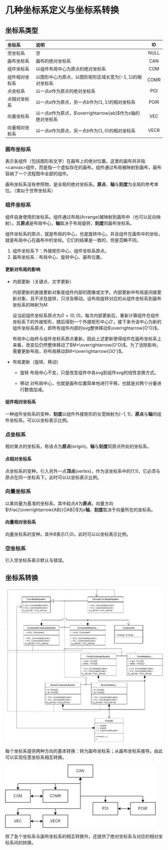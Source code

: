 # 几种坐标系定义与坐标系转换

## 坐标系类型

|坐标系|说明|ID|
|:-|:-|:-:|
|空坐标系|空|NULL|
|画布坐标系|画布的绝对坐标系|CAN|
|组件坐标系|以组件布局中心为原点的绝对坐标系|COM|
|组件相对坐标系|以图形中心为原点，以图形矩形区域长宽为$[-1,1]$的相对坐标系|COMR|
|点坐标系|以一点$a$作为原点的绝对坐标系|POI|
|点相对坐标系|以一点$a$作为原点，另一点$b$作为$(1,1)$的相对坐标系|POIR|
|向量坐标系|以一点$a$作为原点，$\overrightarrow{ab}$作为x轴的绝对坐标系|VEC|
|向量相对坐标系|以一点$a$作为原点，另一点$b$作为$(1,0)$的相对坐标系|VECR|

### 画布坐标系

表示各组件（包括图形和文字）在画布上的绝对位置。这里的画布并非指<canvas\>组件，而是指一个虚拟存在的画布。组件通过布局被映射到画布，画布容纳了一个流程图中全部的组件。

画布坐标系没有参照物，是全局的绝对坐标系。**原点**、**轴**与**刻度**为全局的参考单位。（类似于世界坐标系）

### 组件坐标系

组件自身使用的坐标系。组件通过布局(Arrange)被映射到画布中（也可以反向映射）。其**原点**是布局中心，**轴**取决于布局旋转，**刻度**同画布坐标系。

组件坐标系的原点，就是布局的中心，也是旋转中心。并且组件在画布中的坐标，就是布局中心在画布中的坐标。它们的结果是一致的，但是范畴不同。

1. 组件坐标系下：外接矩形中心、组件坐标系原点。
2. 画布坐标系：布局中心、旋转中心、画布位置。

#### 更新对布局的影响

- 内部更新（关键点、文字更新）
	
	内部更新的直接更新对象是组件内部的图像或文字。内部更新中布局是间接更新对象，且不涉及旋转，只涉及移动。设布局旋转对应的从组件坐标系到画布坐标系的映射为$M$.
	
	设当前组件坐标系原点为$O=(0,0)$。每次内部更新后，重新计算组件在组件坐标系下的外接矩形，随后得到一个外接矩形中心$O'$。接下来令该中心为新的组件坐标系原点，即所有组件内部的svg整体移动$\overrightarrow{O'O}$。

	布局中心始终与组件坐标系原点重新。因此上述更新使得组件在画布坐标系上来看，改变后仍然整体移动了$M×\overrightarrow{O'O}$。为了消除影响，需要更新布局，将布局移动$M×\overrightarrow{OO'}$。

- 布局更新（旋转、移动）

	- 旋转
		布局中心不变，只是改变组件中各svg到组件svg的线性变换方式。
		
	- 移动
		对布局中心，也就是画布位置简单地进行平移。也就是对两个分量进行数值加减。

#### 组件相对坐标系

一种组件坐标系的变种，**刻度**以组件外接矩形的长宽映射为$[-1,1]$，**原点**与**轴**同组件坐标系。可以以坐标表示比例。

### 点坐标系

相对某点的坐标系，称该点为**原点**(origin)。**轴**与**刻度**同原点所处的坐标系。

#### 点相对坐标系

点坐标系的变种。引入另外一点**顶点**(vertex)，作为该坐标系中的(1,1)，它必须与原点在同一坐标系下。此时可以以坐标表示比例。

### 向量坐标系

以某向量为基准的坐标系。其中起点$A$为**原点**，向量方向$\frac{\overrightarrow{AB}}{|AB|}$为x**轴**，**刻度**取决于向量所在的坐标系。

#### 向量相对坐标系

向量坐标系的变种。其中$B$表示(1,0)。此时可以以坐标表示比例。

### 空坐标系

引入空坐标系表示默认与错误。

## 坐标系转换

![](../../img/UML-coordinate-system.png)

每个坐标系提供两种方向的基本转换：转为画布坐标系；从画布坐标系推导。由此可以实现任意坐标系相互转换。

![](../../img/coordinate_system_conversion.png)

除了各个坐标系与画布坐标系的相互转换外，还提供了绝对坐标系与对应的相对坐标系间的转换。